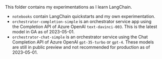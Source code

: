 This folder contains my experimentations as I learn LangChain.

- `notebooks` contain LangChain quickstarts and my own experimentation.
- `orchestrator-completion-simple` is an orchestrator service app using the Completion API of Azure OpenAI `text-davinci-003`. This is the latest model in GA as of 2023-05-01.
- `orchestrator-chat-simple` is an orchestrator service using the Chat Completion API of Azure OpenAI `gpt-35-turbo` or `gpt-4`. These models are still in public preview and not recommended for production as of 2023-05-01.